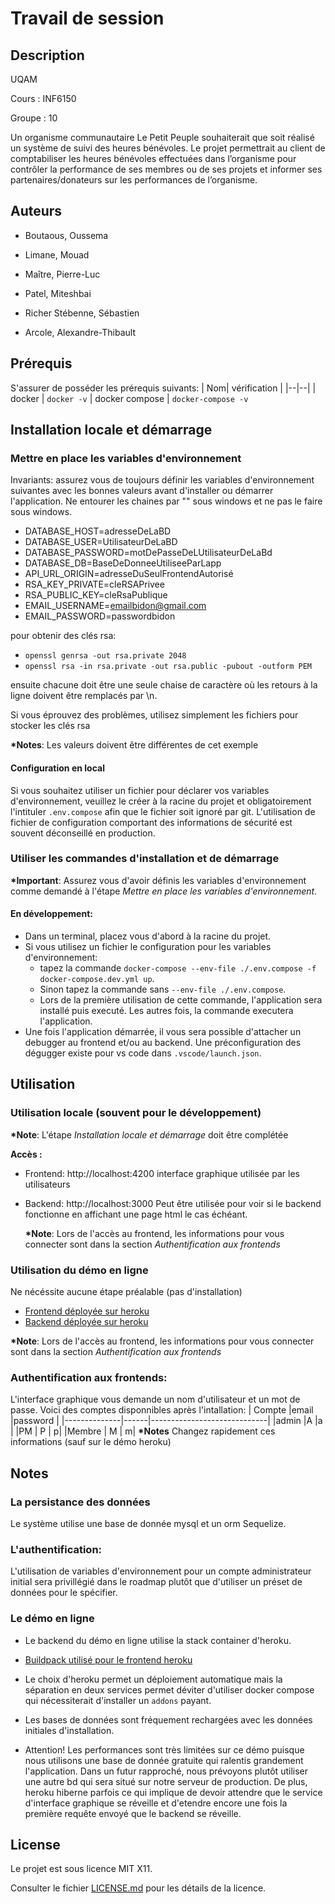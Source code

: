 # Travail de session

## Description

UQAM

Cours : INF6150

Groupe : 10

Un organisme communautaire Le Petit Peuple souhaiterait que soit réalisé un système de suivi des heures bénévoles. Le projet permettrait au client de comptabiliser les heures bénévoles effectuées dans l’organisme pour contrôler la performance de ses membres ou de ses projets et informer ses partenaires/donateurs sur les performances de l’organisme.

## Auteurs

- Boutaous, Oussema

- Limane, Mouad

- Maître, Pierre-Luc

- Patel, Miteshbai

- Richer Stébenne, Sébastien

- Arcole, Alexandre-Thibault

## Prérequis

S'assurer de posséder les prérequis suivants:
| Nom| vérification |
|--|--|
| docker | `docker -v`
| docker compose | `docker-compose -v`

## Installation locale et démarrage

### Mettre en place les variables d'environnement

Invariants: assurez vous de toujours définir les variables d'environnement suivantes avec les bonnes valeurs avant d'installer ou démarrer l'application. Ne entourer les chaines par "" sous windows et ne pas le faire sous windows.

- DATABASE_HOST=adresseDeLaBD
- DATABASE_USER=UtilisateurDeLaBD
- DATABASE_PASSWORD=motDePasseDeLUtilisateurDeLaBd
- DATABASE_DB=BaseDeDonneeUtiliseeParLapp
- API_URL_ORIGIN=adresseDuSeulFrontendAutorisé
- RSA_KEY_PRIVATE=cleRSAPrivee
- RSA_PUBLIC_KEY=cleRsaPublique
- EMAIL_USERNAME=emailbidon@gmail.com
- EMAIL_PASSWORD=passwordbidon

pour obtenir des clés rsa:
- `openssl genrsa -out rsa.private 2048`
- `openssl rsa -in rsa.private -out rsa.public -pubout -outform PEM`

ensuite chacune doit être une seule chaise de caractère où les retours à la ligne doivent être
remplacés par \n.

Si vous éprouvez des problèmes, utilisez simplement les fichiers pour stocker les clés rsa


**\*Notes**: Les valeurs doivent être différentes de cet exemple

#### Configuration en local

Si vous souhaitez utiliser un fichier pour déclarer vos variables d'environnement, veuillez le créer à la racine du projet et obligatoirement l'intituler `.env.compose` afin que le fichier soit ignoré par git.
L'utilisation de fichier de configuration comportant des informations de sécurité est souvent déconseillé en production.

### Utiliser les commandes d'installation et de démarrage

**\*Important**: Assurez vous d'avoir définis les variables d'environnement comme demandé à l'étape _Mettre en place les variables d'environnement_.

#### En développement:

- Dans un terminal, placez vous d'abord à la racine du projet.
- Si vous utilisez un fichier le configuration pour les variables d'environnement:
  - tapez la commande `docker-compose --env-file ./.env.compose -f docker-compose.dev.yml up`. 
  - Sinon tapez la commande sans `--env-file ./.env.compose`.
  - Lors de la première utilisation de cette commande, l'application sera installé puis executé. Les autres fois, la commande executera l'application.
- Une fois l'application démarrée, il vous sera possible d'attacher un debugger au frontend et/ou au backend. Une préconfiguration des dégugger existe pour vs code dans `.vscode/launch.json`.

## Utilisation

### Utilisation locale (souvent pour le développement)

**\*Note**: L'étape _Installation locale et démarrage_ doit être complétée

**Accès :**

- Frontend: http://localhost:4200
  interface graphique utilisée par les utilisateurs
- Backend: http://localhost:3000
  Peut être utilisée pour voir si le backend fonctionne en affichant une page html le cas échéant.

  **\*Note**: Lors de l'accès au frontend, les informations pour vous connecter sont dans la section _Authentification aux frontends_

### Utilisation du démo en ligne

Ne nécéssite aucune étape préalable (pas d'installation)

- [Frontend déployée sur heroku](https://pcube-frontend.herokuapp.com/)
- [Backend déployée sur heroku](https://pcube-backend.herokuapp.com/)

**\*Note**: Lors de l'accès au frontend, les informations pour vous connecter sont dans la section _Authentification aux frontends_

### Authentification aux frontends:

L'interface graphique vous demande un nom d'utilisateur et un mot de passe.
Voici des comptes disponnibles après l'intallation:
| Compte |email |password |
|--------------|------|-----------------------------|
|admin |A |a |
|PM | P | p|
|Membre | M | m|
**\*Notes** Changez rapidement ces informations (sauf sur le démo heroku)

## Notes

### La persistance des données

Le système utilise une base de donnée mysql et un orm Sequelize.

### L'authentification:

L'utilisation de variables d'environnement pour un compte administrateur initial sera privillégié dans le roadmap plutôt que d'utiliser un préset de données pour le spécifier.

### Le démo en ligne

- Le backend du démo en ligne utilise la stack container d'heroku.
- [Buildpack utilisé pour le frontend heroku](https://github.com/ueisd/PCUBE-front-buildpack)
- Le choix d'heroku permet un déploiement automatique mais la séparation en deux services permet déviter d'utiliser docker compose qui nécessiterait d'installer un `addons` payant.
- Les bases de données sont fréquement rechargées avec les données initiales d'installation.

- Attention! Les performances sont très limitées sur ce démo puisque nous utilisons une base de donnée
  gratuite qui ralentis grandement l'application. Dans un futur rapproché, nous prévoyons plutôt utiliser une autre bd qui sera situé sur notre serveur de production. De plus, heroku hiberne parfois ce qui implique de devoir attendre que le service d'interface graphique se réveille et d'etendre encore une fois la première requête envoyé que le backend se réveille.

## License

Le projet est sous licence MIT X11.

Consulter le fichier [LICENSE.md](LICENSE.md) pour les détails de la licence.
